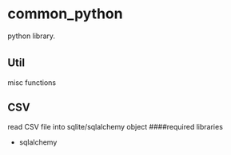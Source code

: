 common_python
=====
python library.

Util　　
-----
misc functions

CSV  
-----
read CSV file into sqlite/sqlalchemy object
####required libraries
+ sqlalchemy
